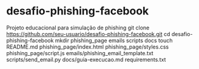 # desafio-phishing-facebook
Projeto educacional para simulação de phishing
git clone https://github.com/seu-usuario/desafio-phishing-facebook.git
cd desafio-phishing-facebook
mkdir phishing_page emails scripts docs
touch README.md phishing_page/index.html phishing_page/styles.css phishing_page/script.js emails/phishing_email_template.txt scripts/send_email.py docs/guia-execucao.md requirements.txt
